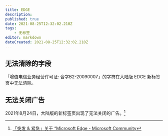 ```yaml
---
title: EDGE
description: 
published: true
date: 2021-08-25T12:32:02.210Z
tags:
    - 无标签
editor: markdown
dateCreated: 2021-08-25T12:32:02.210Z
---
```


## 无法清除的字段

「增值电信业务经营许可证: 合字B2-20090007」的字符在大陆版 EDGE 新标签页中无法清除。

## 无法关闭广告

2021年8月24日，大陆版的新标签页出现了无法关闭的广告。[^4ee5]

[^4ee5]: [「突发 & 紧急」关于 “Microsoft Edge - Microsoft Community](https://web.archive.org/web/20210825035010/https://answers.microsoft.com/zh-hans/microsoftedge/forum/all/突发/7324bc7c-58ec-4ee5-b01b-7bca795ca7a8)
